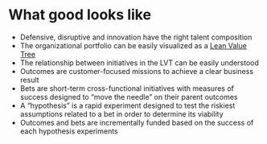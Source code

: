 # What good looks like

* Defensive, disruptive and innovation have the right talent composition
* The organizational portfolio can be easily visualized as a [Lean Value Tree](../../glossary.md)
* The relationship between initiatives in the LVT can be easily understood
* Outcomes are customer-focused missions to achieve a clear business result
* Bets are short-term cross-functional initiatives with measures of success designed to “move the needle” on their parent outcomes
* A “hypothesis” is a rapid experiment designed to test the riskiest assumptions related to a bet in order to determine its viability
* Outcomes and bets are incrementally funded based on the success of each hypothesis experiments

